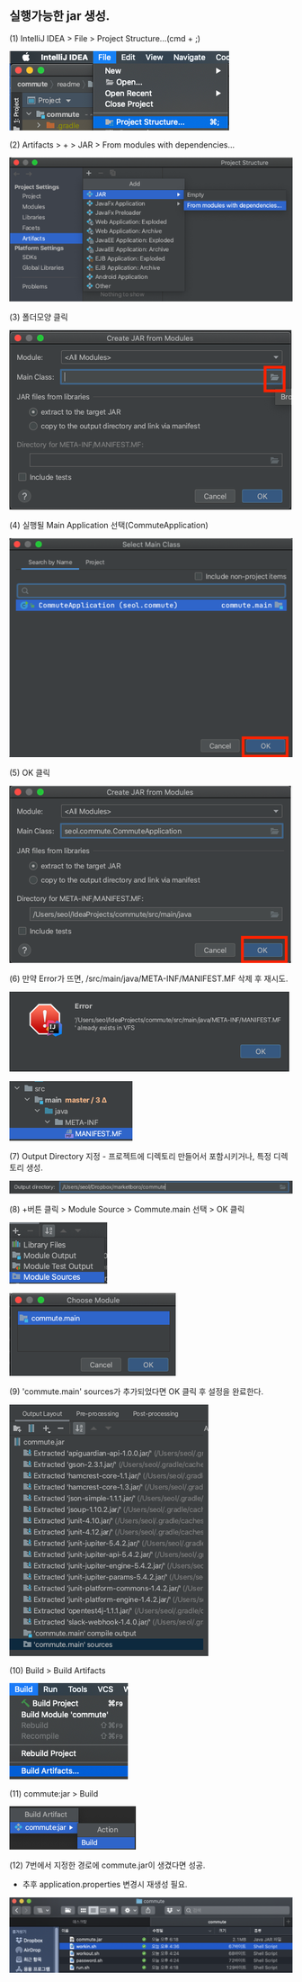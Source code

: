 ## 실행가능한 jar 생성.

(1) IntelliJ IDEA > File > Project Structure...(cmd + ;) 

![screenshot](./image/1_1.png)

(2) Artifacts > + > JAR > From modules with dependencies... 

![screenshot](./image/1_2.png)

(3) 폴더모양 클릭

![screenshot](./image/1_3.png)

(4) 실행될 Main Application 선택(CommuteApplication)

![screenshot](./image/1_4.png)

(5) OK 클릭

![screenshot](./image/1_5.png)

(6) 만약 Error가 뜨면, /src/main/java/META-INF/MANIFEST.MF 삭제 후 재시도. 

![screenshot](./image/1_6.png)

![screenshot](./image/1_7.png)

(7) Output Directory 지정
    - 프로젝트에 디렉토리 만들어서 포함시키거나, 특정 디렉토리 생성.
    
![screenshot](./image/1_8.png)

(8) +버튼 클릭 > Module Source > Commute.main 선택 > OK 클릭

![screenshot](./image/1_9.png)

![screenshot](./image/1_10.png)

(9) 'commute.main' sources가 추가되었다면 OK 클릭 후 설정을 완료한다.

![screenshot](./image/1_11.png)

(10) Build > Build Artifacts  

![screenshot](./image/1_12.png)

(11) commute:jar > Build 

![screenshot](./image/1_13.png)

(12) 7번에서 지정한 경로에 commute.jar이 생겼다면 성공.
- 추후 application.properties 변경시 재생성 필요.

![screenshot](./image/1_14.png)